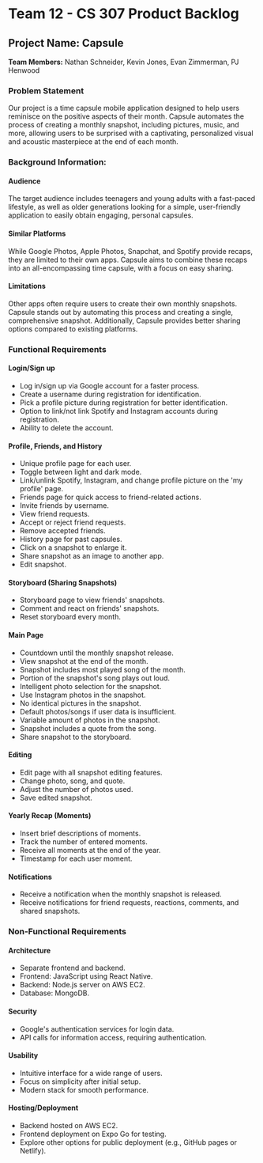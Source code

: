 # Team 12 - CS 307 Product Backlog

## Project Name: Capsule

**Team Members:** Nathan Schneider, Kevin Jones, Evan Zimmerman, PJ Henwood

### Problem Statement

Our project is a time capsule mobile application designed to help users reminisce on the positive aspects of their month. Capsule automates the process of creating a monthly snapshot, including pictures, music, and more, allowing users to be surprised with a captivating, personalized visual and acoustic masterpiece at the end of each month.

### Background Information:

#### Audience

The target audience includes teenagers and young adults with a fast-paced lifestyle, as well as older generations looking for a simple, user-friendly application to easily obtain engaging, personal capsules.

#### Similar Platforms

While Google Photos, Apple Photos, Snapchat, and Spotify provide recaps, they are limited to their own apps. Capsule aims to combine these recaps into an all-encompassing time capsule, with a focus on easy sharing.

#### Limitations

Other apps often require users to create their own monthly snapshots. Capsule stands out by automating this process and creating a single, comprehensive snapshot. Additionally, Capsule provides better sharing options compared to existing platforms.

### Functional Requirements

#### Login/Sign up

- Log in/sign up via Google account for a faster process.
- Create a username during registration for identification.
- Pick a profile picture during registration for better identification.
- Option to link/not link Spotify and Instagram accounts during registration.
- Ability to delete the account.

#### Profile, Friends, and History

- Unique profile page for each user.
- Toggle between light and dark mode.
- Link/unlink Spotify, Instagram, and change profile picture on the 'my profile' page.
- Friends page for quick access to friend-related actions.
- Invite friends by username.
- View friend requests.
- Accept or reject friend requests.
- Remove accepted friends.
- History page for past capsules.
- Click on a snapshot to enlarge it.
- Share snapshot as an image to another app.
- Edit snapshot.

#### Storyboard (Sharing Snapshots)

- Storyboard page to view friends' snapshots.
- Comment and react on friends' snapshots.
- Reset storyboard every month.

#### Main Page

- Countdown until the monthly snapshot release.
- View snapshot at the end of the month.
- Snapshot includes most played song of the month.
- Portion of the snapshot's song plays out loud.
- Intelligent photo selection for the snapshot.
- Use Instagram photos in the snapshot.
- No identical pictures in the snapshot.
- Default photos/songs if user data is insufficient.
- Variable amount of photos in the snapshot.
- Snapshot includes a quote from the song.
- Share snapshot to the storyboard.

#### Editing

- Edit page with all snapshot editing features.
- Change photo, song, and quote.
- Adjust the number of photos used.
- Save edited snapshot.

#### Yearly Recap (Moments)

- Insert brief descriptions of moments.
- Track the number of entered moments.
- Receive all moments at the end of the year.
- Timestamp for each user moment.

#### Notifications

- Receive a notification when the monthly snapshot is released.
- Receive notifications for friend requests, reactions, comments, and shared snapshots.

### Non-Functional Requirements

#### Architecture

- Separate frontend and backend.
- Frontend: JavaScript using React Native.
- Backend: Node.js server on AWS EC2.
- Database: MongoDB.

#### Security

- Google's authentication services for login data.
- API calls for information access, requiring authentication.

#### Usability

- Intuitive interface for a wide range of users.
- Focus on simplicity after initial setup.
- Modern stack for smooth performance.

#### Hosting/Deployment

- Backend hosted on AWS EC2.
- Frontend deployment on Expo Go for testing.
- Explore other options for public deployment (e.g., GitHub pages or Netlify).

